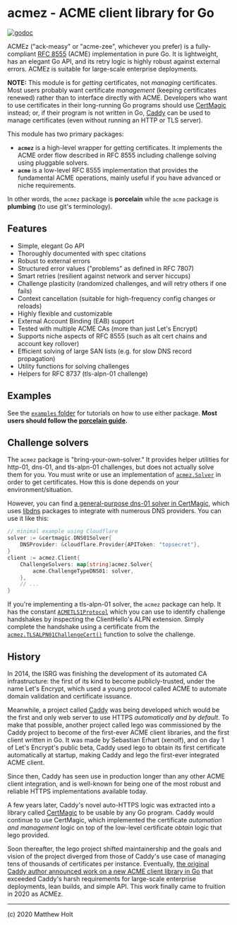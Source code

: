 acmez - ACME client library for Go
==================================

[![godoc](https://pkg.go.dev/badge/github.com/mholt/acmez)](https://pkg.go.dev/github.com/mholt/acmez)

ACMEz ("ack-measy" or "acme-zee", whichever you prefer) is a fully-compliant [RFC 8555](https://tools.ietf.org/html/rfc8555) (ACME) implementation in pure Go. It is lightweight, has an elegant Go API, and its retry logic is highly robust against external errors. ACMEz is suitable for large-scale enterprise deployments.

**NOTE:** This module is for _getting_ certificates, not _managing_ certificates. Most users probably want certificate _management_ (keeping certificates renewed) rather than to interface directly with ACME. Developers who want to use certificates in their long-running Go programs should use [CertMagic](https://github.com/caddyserver/certmagic) instead; or, if their program is not written in Go, [Caddy](https://caddyserver.com/) can be used to manage certificates (even without running an HTTP or TLS server).

This module has two primary packages:

- **`acmez`** is a high-level wrapper for getting certificates. It implements the ACME order flow described in RFC 8555 including challenge solving using pluggable solvers.
- **`acme`** is a low-level RFC 8555 implementation that provides the fundamental ACME operations, mainly useful if you have advanced or niche requirements.

In other words, the `acmez` package is **porcelain** while the `acme` package is **plumbing** (to use git's terminology).


## Features

- Simple, elegant Go API
- Thoroughly documented with spec citations
- Robust to external errors
- Structured error values ("problems" as defined in RFC 7807)
- Smart retries (resilient against network and server hiccups)
- Challenge plasticity (randomized challenges, and will retry others if one fails)
- Context cancellation (suitable for high-frequency config changes or reloads)
- Highly flexible and customizable
- External Account Binding (EAB) support
- Tested with multiple ACME CAs (more than just Let's Encrypt)
- Supports niche aspects of RFC 8555 (such as alt cert chains and account key rollover)
- Efficient solving of large SAN lists (e.g. for slow DNS record propagation)
- Utility functions for solving challenges
- Helpers for RFC 8737 (tls-alpn-01 challenge)


## Examples

See the [`examples` folder](https://github.com/mholt/acmez/tree/master/examples) for tutorials on how to use either package. **Most users should follow the [porcelain guide](https://github.com/mholt/acmez/blob/master/examples/porcelain/main.go).**


## Challenge solvers

The `acmez` package is "bring-your-own-solver." It provides helper utilities for http-01, dns-01, and tls-alpn-01 challenges, but does not actually solve them for you. You must write or use an implementation of [`acmez.Solver`](https://pkg.go.dev/github.com/mholt/acmez#Solver) in order to get certificates. How this is done depends on your environment/situation.

However, you can find [a general-purpose dns-01 solver in CertMagic](https://pkg.go.dev/github.com/caddyserver/certmagic#DNS01Solver), which uses [libdns](https://github.com/libdns) packages to integrate with numerous DNS providers. You can use it like this:

```go
// minimal example using Cloudflare
solver := &certmagic.DNS01Solver{
	DNSProvider: &cloudflare.Provider{APIToken: "topsecret"},
}
client := acmez.Client{
	ChallengeSolvers: map[string]acmez.Solver{
		acme.ChallengeTypeDNS01: solver,
	},
	// ...
}
```

If you're implementing a tls-alpn-01 solver, the `acmez` package can help. It has the constant [`ACMETLS1Protocol`](https://pkg.go.dev/github.com/mholt/acmez#pkg-constants) which you can use to identify challenge handshakes by inspecting the ClientHello's ALPN extension. Simply complete the handshake using a certificate from the [`acmez.TLSALPN01ChallengeCert()`](https://pkg.go.dev/github.com/mholt/acmez#TLSALPN01ChallengeCert) function to solve the challenge.



## History

In 2014, the ISRG was finishing the development of its automated CA infrastructure: the first of its kind to become publicly-trusted, under the name Let's Encrypt, which used a young protocol called ACME to automate domain validation and certificate issuance.

Meanwhile, a project called [Caddy](https://caddyserver.com) was being developed which would be the first and only web server to use HTTPS _automatically and by default_. To make that possible, another project called lego was commissioned by the Caddy project to become of the first-ever ACME client libraries, and the first client written in Go. It was made by Sebastian Erhart (xenolf), and on day 1 of Let's Encrypt's public beta, Caddy used lego to obtain its first certificate automatically at startup, making Caddy and lego the first-ever integrated ACME client.

Since then, Caddy has seen use in production longer than any other ACME client integration, and is well-known for being one of the most robust and reliable HTTPS implementations available today.

A few years later, Caddy's novel auto-HTTPS logic was extracted into a library called [CertMagic](https://github.com/caddyserver/certmagic) to be usable by any Go program. Caddy would continue to use CertMagic, which implemented the certificate _automation and management_ logic on top of the low-level certificate _obtain_ logic that lego provided.

Soon thereafter, the lego project shifted maintainership and the goals and vision of the project diverged from those of Caddy's use case of managing tens of thousands of certificates per instance. Eventually, [the original Caddy author announced work on a new ACME client library in Go](https://github.com/caddyserver/certmagic/issues/71) that exceeded Caddy's harsh requirements for large-scale enterprise deployments, lean builds, and simple API. This work finally came to fruition in 2020 as ACMEz.

---

(c) 2020 Matthew Holt
